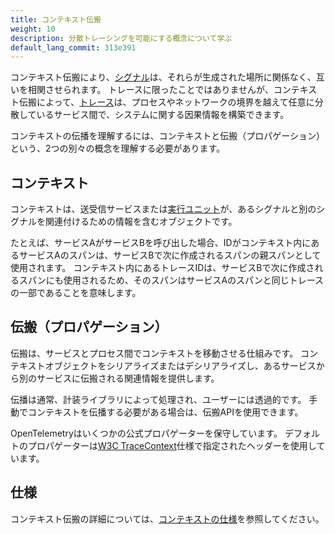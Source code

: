 ```yaml
---
title: コンテキスト伝搬
weight: 10
description: 分散トレーシングを可能にする概念について学ぶ
default_lang_commit: 313e391
---
```


コンテキスト伝搬により、[シグナル](/docs/concepts/signals)は、それらが生成された場所に関係なく、互いを相関させられます。
トレースに限ったことではありませんが、コンテキスト伝搬によって、[トレース](/docs/concepts/signals/traces)は、プロセスやネットワークの境界を越えて任意に分散しているサービス間で、システムに関する因果情報を構築できます。

コンテキストの伝播を理解するには、コンテキストと伝搬（プロパゲーション）という、2つの別々の概念を理解する必要があります。

## コンテキスト

コンテキストは、送受信サービスまたは[実行ユニット](/docs/specs/otel/glossary/#execution-unit)が、あるシグナルと別のシグナルを関連付けるための情報を含むオブジェクトです。

たとえば、サービスAがサービスBを呼び出した場合、IDがコンテキスト内にあるサービスAのスパンは、サービスBで次に作成されるスパンの親スパンとして使用されます。
コンテキスト内にあるトレースIDは、サービスBで次に作成されるスパンにも使用されるため、そのスパンはサービスAのスパンと同じトレースの一部であることを意味します。

## 伝搬（プロパゲーション）

伝搬は、サービスとプロセス間でコンテキストを移動させる仕組みです。
コンテキストオブジェクトをシリアライズまたはデシリアライズし、あるサービスから別のサービスに伝搬される関連情報を提供します。

伝播は通常、計装ライブラリによって処理され、ユーザーには透過的です。
手動でコンテキストを伝播する必要がある場合は、伝搬APIを使用できます。

OpenTelemetryはいくつかの公式プロパゲーターを保守しています。
デフォルトのプロパゲーターは[W3C TraceContext](https://www.w3.org/TR/trace-context/)仕様で指定されたヘッダーを使用しています。

## 仕様

コンテキスト伝搬の詳細については、[コンテキストの仕様](/docs/specs/otel/context/)を参照してください。
